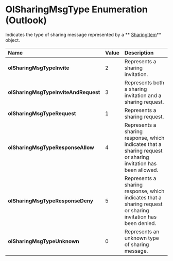 
# OlSharingMsgType Enumeration (Outlook)

Indicates the type of sharing message represented by a  ** [SharingItem](63dd3451-44f3-7cc4-c6e2-7dad5835a7d2.md)** object.



|**Name**|**Value**|**Description**|
|:-----|:-----|:-----|
| **olSharingMsgTypeInvite**|2|Represents a sharing invitation.|
| **olSharingMsgTypeInviteAndRequest**|3|Represents both a sharing invitation and a sharing request.|
| **olSharingMsgTypeRequest**|1|Represents a sharing request.|
| **olSharingMsgTypeResponseAllow**|4|Represents a sharing response, which indicates that a sharing request or sharing invitation has been allowed.|
| **olSharingMsgTypeResponseDeny**|5|Represents a sharing response, which indicates that a sharing request or sharing invitation has been denied.|
| **olSharingMsgTypeUnknown**|0|Represents an unknown type of sharing message.|
